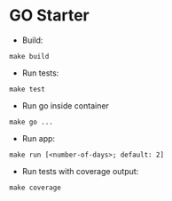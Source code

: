 # GO Starter

- Build:

```shell
make build
```

- Run tests:

```shell
make test
```

- Run go inside container

```shell
make go ...
```

- Run app:

```shell
make run [<number-of-days>; default: 2]
```

- Run tests with coverage output:

```shell
make coverage
```
